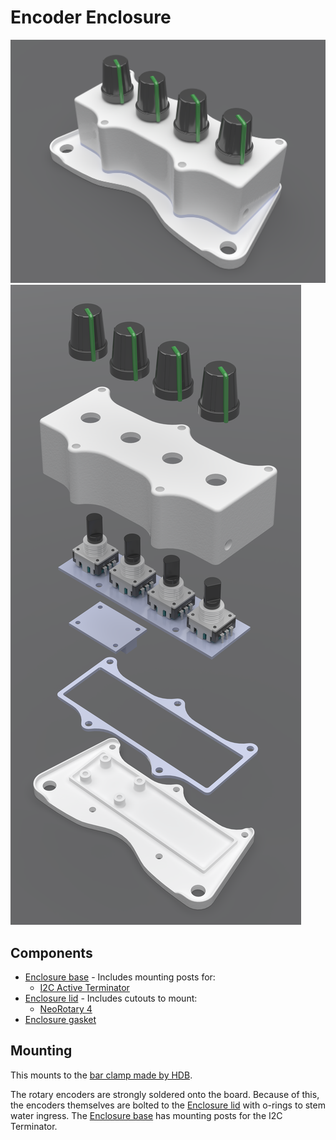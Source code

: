 # Encoder Enclosure

![Encoder Enclosure](images/enclosure_encoder.png)
![Encoder Enclosure](images/enclosure_encoder_exploded.png)

## Components

- [Enclosure base](enclosure_encoder_base) - Includes mounting posts for: 
  - [I2C Active Terminator](https://www.adafruit.com/product/4756)
- [Enclosure lid](enclosure_encoder_lid) - Includes cutouts to mount:
  - [NeoRotary 4](https://www.adafruit.com/product/5752)
- [Enclosure gasket](enclosure_encoder_gasket)

## Mounting

This mounts to the [bar clamp made by HDB](https://hdboffroad.com/product/ultimate-hand-guard-yamaha-tenere-700/).

The rotary encoders are strongly soldered onto the board. Because of this, the encoders themselves are bolted to the [Enclosure lid](enclosure_encoder_lid) with o-rings to stem water ingress. The [Enclosure base](enclosure_encoder_base) has mounting posts for the I2C Terminator.